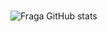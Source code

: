 ### 

![Fraga GitHub stats](https://github-readme-stats.vercel.app/api?username=amielmsyt&show_icons=true&theme=radical)


